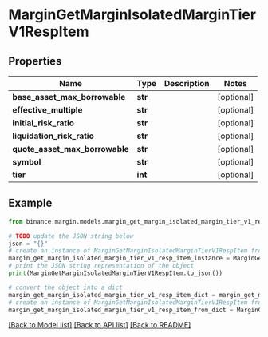 # MarginGetMarginIsolatedMarginTierV1RespItem


## Properties

Name | Type | Description | Notes
------------ | ------------- | ------------- | -------------
**base_asset_max_borrowable** | **str** |  | [optional] 
**effective_multiple** | **str** |  | [optional] 
**initial_risk_ratio** | **str** |  | [optional] 
**liquidation_risk_ratio** | **str** |  | [optional] 
**quote_asset_max_borrowable** | **str** |  | [optional] 
**symbol** | **str** |  | [optional] 
**tier** | **int** |  | [optional] 

## Example

```python
from binance.margin.models.margin_get_margin_isolated_margin_tier_v1_resp_item import MarginGetMarginIsolatedMarginTierV1RespItem

# TODO update the JSON string below
json = "{}"
# create an instance of MarginGetMarginIsolatedMarginTierV1RespItem from a JSON string
margin_get_margin_isolated_margin_tier_v1_resp_item_instance = MarginGetMarginIsolatedMarginTierV1RespItem.from_json(json)
# print the JSON string representation of the object
print(MarginGetMarginIsolatedMarginTierV1RespItem.to_json())

# convert the object into a dict
margin_get_margin_isolated_margin_tier_v1_resp_item_dict = margin_get_margin_isolated_margin_tier_v1_resp_item_instance.to_dict()
# create an instance of MarginGetMarginIsolatedMarginTierV1RespItem from a dict
margin_get_margin_isolated_margin_tier_v1_resp_item_from_dict = MarginGetMarginIsolatedMarginTierV1RespItem.from_dict(margin_get_margin_isolated_margin_tier_v1_resp_item_dict)
```
[[Back to Model list]](../README.md#documentation-for-models) [[Back to API list]](../README.md#documentation-for-api-endpoints) [[Back to README]](../README.md)


